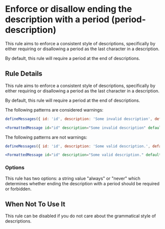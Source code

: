 # Enforce or disallow ending the description with a period (period-description)

This rule aims to enforce a consistent style of descriptions, specifically by either requiring or 
disallowing a period as the last character in a description.

By default, this rule will require a period at the end of descriptions.

## Rule Details

This rule aims to enforce a consistent style of descriptions, specifically by either requiring or 
disallowing a period as the last character in a description.

By default, this rule will require a period at the end of descriptions.


The following patterns are considered warnings:

```js
defineMessages({ id: 'id', description: 'Some invalid description', defaultMessage: 'message'})
```
```jsx
<FormattedMessage id="id" description="Some invalid description" defaultMessage="message" />
```

The following patterns are not warnings:

```js
defineMessages({ id: 'id', description: 'Some valid description.', defaultMessage: 'message'})
```
```jsx
<FormattedMessage id="id" description="Some valid description." defaultMessage="message" />
```

### Options

This rule has two options: a string value "always" or "never" which determines whether 
ending the description with a period should be required or forbidden.


## When Not To Use It

This rule can be disabled if you do not care about the grammatical style of descriptions.
